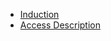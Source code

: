 <!-- docs/_sidebar.md -->

* [Induction](/en/README.md)
* [Access Description](/en/introduction.md)

